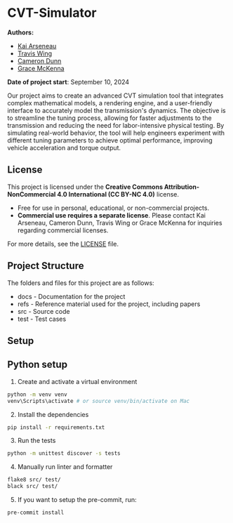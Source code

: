 # CVT-Simulator

**Authors:**
- [Kai Arseneau](https://github.com/gr812b)
- [Travis Wing]()
- [Cameron Dunn](https://github.com/camdnnn)
- [Grace McKenna]()

**Date of project start**: September 10, 2024

Our project aims to create an advanced CVT simulation tool that integrates complex mathematical models, a rendering engine, and a user-friendly interface to accurately model the transmission's dynamics. The objective is to streamline the tuning process, allowing for faster adjustments to the transmission and reducing the need for labor-intensive physical testing. By simulating real-world behavior, the tool will help engineers experiment with different tuning parameters to achieve optimal performance, improving vehicle acceleration and torque output.

## License

This project is licensed under the **Creative Commons Attribution-NonCommercial 4.0 International (CC BY-NC 4.0)** license.

- Free for use in personal, educational, or non-commercial projects.
- **Commercial use requires a separate license**. Please contact Kai Arseneau, Cameron Dunn, Travis Wing or Grace McKenna for inquiries regarding commercial licenses.

For more details, see the [LICENSE](./LICENSE) file.

## Project Structure
The folders and files for this project are as follows:

- docs - Documentation for the project
- refs - Reference material used for the project, including papers
- src - Source code
- test - Test cases

## Setup

## Python setup

1. Create and activate a virtual environment
```bash
python -m venv venv
venv\Scripts\activate # or source venv/bin/activate on Mac
```
2. Install the dependencies
```bash
pip install -r requirements.txt
```
3. Run the tests
```bash
python -m unittest discover -s tests
```
4. Manually run linter and formatter
```bash
flake8 src/ test/
black src/ test/
```
5. If you want to setup the pre-commit, run:
```bash
pre-commit install
```
